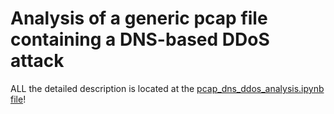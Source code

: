 # Analysis of a generic pcap file containing a DNS-based DDoS attack
ALL the detailed description is located at the [pcap_dns_ddos_analysis.ipynb file](pcap_dns_ddos_analysis.ipynb)!
